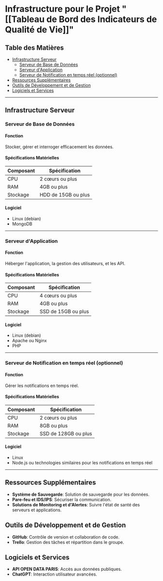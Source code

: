 # Infrastructure pour le Projet "[[Tableau de Bord des Indicateurs de Qualité de Vie]]"

## Table des Matières

- [Infrastructure Serveur](#infrastructure-serveur)
  - [Serveur de Base de Données](#serveur-de-base-de-données)
  - [Serveur d'Application](#serveur-dapplication)
  - [Serveur de Notification en temps réel (optionnel)](#serveur-de-notification-en-temps-réel-optionnel)
- [Ressources Supplémentaires](#ressources-supplémentaires)
- [Outils de Développement et de Gestion](#outils-de-développement-et-de-gestion)
- [Logiciels et Services](#logiciels-et-services)

---

## Infrastructure Serveur

### Serveur de Base de Données

#### Fonction

Stocker, gérer et interroger efficacement les données.

#### Spécifications Matérielles

| Composant | Spécification       |
|-----------|---------------------|
| CPU       | 2 cœurs ou plus     |
| RAM       | 4GB ou plus        |
| Stockage  | HDD de 15GB ou plus|

#### Logiciel

- Linux (debian)
- MongoDB

---

### Serveur d'Application

#### Fonction

Héberger l'application, la gestion des utilisateurs, et les API.

#### Spécifications Matérielles

| Composant | Spécification       |
|-----------|---------------------|
| CPU       | 4 cœurs ou plus     |
| RAM       | 4GB ou plus        |
| Stockage  | SSD de 15GB ou plus|

#### Logiciel

- Linux (debian)
- Apache ou Nginx
- PHP

---

### Serveur de Notification en temps réel (optionnel)

#### Fonction

Gérer les notifications en temps réel.

#### Spécifications Matérielles

| Composant | Spécification      |
|-----------|--------------------|
| CPU       | 2 cœurs ou plus    |
| RAM       | 8GB ou plus        |
| Stockage  | SSD de 128GB ou plus|

#### Logiciel

- Linux
- Node.js ou technologies similaires pour les notifications en temps réel

---

## Ressources Supplémentaires

- **Système de Sauvegarde**: Solution de sauvegarde pour les données.
- **Pare-feu et IDS/IPS**: Sécuriser la communication.
- **Solutions de Monitoring et d'Alertes**: Suivre l'état de santé des serveurs et applications.

## Outils de Développement et de Gestion

- **GitHub**: Contrôle de version et collaboration de code.
- **Trello**: Gestion des tâches et répartition dans le groupe.

## Logiciels et Services

- **API OPEN DATA PARIS**: Accès aux données publiques.
- **ChatGPT**: Interaction utilisateur avancées.

